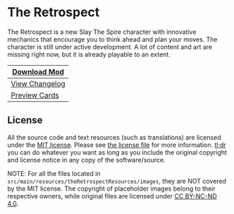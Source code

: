 # The Retrospect

The Retrospect is a new Slay The Spire character with innovative mechanics that encourage you to think ahead and plan
your moves. The character is still under active development. A lot of content and art are missing right now, but it is
already playable to an extent.

| **[Download Mod](https://github.com/hlysine/RetrospectMod/releases/latest/)** |
|-------------------------------------------------------------------------------|
| [View Changelog](CHANGELOG.md)                                                |
| [Preview Cards](https://hlysine.github.io/RetrospectMod/)                     |

## License

All the source code and text resources (such as translations) are licensed under
the [MIT license](https://opensource.org/licenses/MIT). Please see [the license file](LICENSE) for more
information. [tl;dr](https://tldrlegal.com/license/mit-license) you can do whatever you want as long as you include the
original copyright and license notice in any copy of the software/source.

NOTE: For all the files located in `src/main/resources/theRetrospectResources/images`, they are NOT covered by the MIT
license. The copyright of placeholder images belong to their respective owners, while original files are licensed
under [CC BY-NC-ND 4.0](https://creativecommons.org/licenses/by-nc-nd/4.0/).
